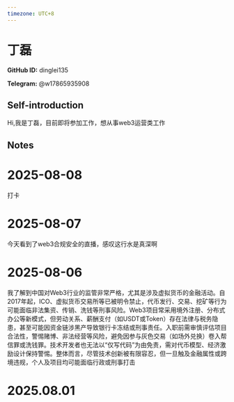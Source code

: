 ```yaml
---
timezone: UTC+8
---
```


# 丁磊

**GitHub ID:** dinglei135

**Telegram:** @w17865935908

## Self-introduction

Hi,我是丁磊，目前即将参加工作，想从事web3运营类工作

## Notes

<!-- Content_START -->
# 2025-08-08

打卡

# 2025-08-07

今天看到了web3合规安全的直播，感叹这行水是真深啊

# 2025-08-06

我了解到中国对Web3行业的监管非常严格，尤其是涉及虚拟货币的金融活动。自2017年起，ICO、虚拟货币交易所等已被明令禁止，代币发行、交易、挖矿等行为可能面临非法集资、传销、洗钱等刑事风险。Web3项目常采用境外注册、分布式办公等新模式，但劳动关系、薪酬支付（如USDT或Token）存在法律与税务隐患，甚至可能因资金链涉黑产导致银行卡冻结或刑事责任。入职前需审慎评估项目合法性，警惕赌博、非法经营等风险，避免因参与灰色交易（如场外兑换）卷入帮信罪或洗钱罪。技术开发者也无法以“仅写代码”为由免责，需对代币模型、经济激励设计保持警惕。整体而言，尽管技术创新被有限容忍，但一旦触及金融属性或跨境违规，个人及项目均可能面临行政或刑事打击


# 2025.08.01


<!-- Content_END -->
